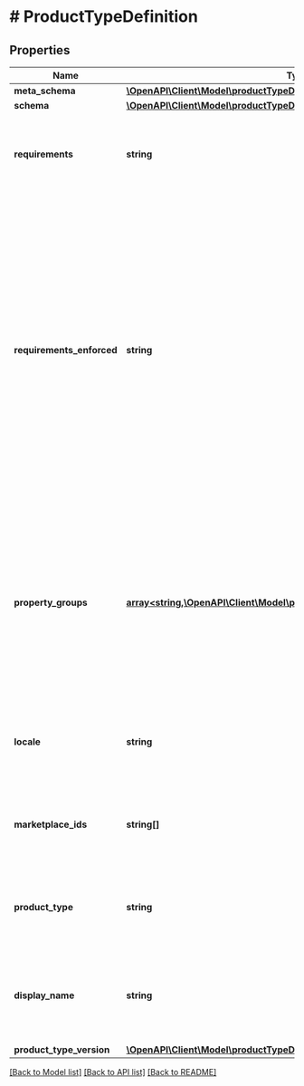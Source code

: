 # # ProductTypeDefinition

## Properties

Name | Type | Description | Notes
------------ | ------------- | ------------- | -------------
**meta_schema** | [**\OpenAPI\Client\Model\productTypeDefinitions\SchemaLink**](SchemaLink.md) |  | [optional]
**schema** | [**\OpenAPI\Client\Model\productTypeDefinitions\SchemaLink**](SchemaLink.md) |  |
**requirements** | **string** | Name of the requirements set represented in this product type definition. |
**requirements_enforced** | **string** | Identifies if the required attributes for a requirements set are enforced by the product type definition schema. Non-enforced requirements enable structural validation of individual attributes without all of the required attributes being present (such as for partial updates). |
**property_groups** | [**array<string,\OpenAPI\Client\Model\productTypeDefinitions\PropertyGroup>**](PropertyGroup.md) | Mapping of property group names to property groups. Property groups represent logical groupings of schema properties that can be used for display or informational purposes. |
**locale** | **string** | Locale of the display elements contained in the product type definition. |
**marketplace_ids** | **string[]** | Amazon marketplace identifiers for which the product type definition is applicable. |
**product_type** | **string** | The name of the Amazon product type that this product type definition applies to. |
**display_name** | **string** | Human-readable and localized description of the Amazon product type. |
**product_type_version** | [**\OpenAPI\Client\Model\productTypeDefinitions\ProductTypeVersion**](ProductTypeVersion.md) |  |

[[Back to Model list]](../../README.md#models) [[Back to API list]](../../README.md#endpoints) [[Back to README]](../../README.md)
